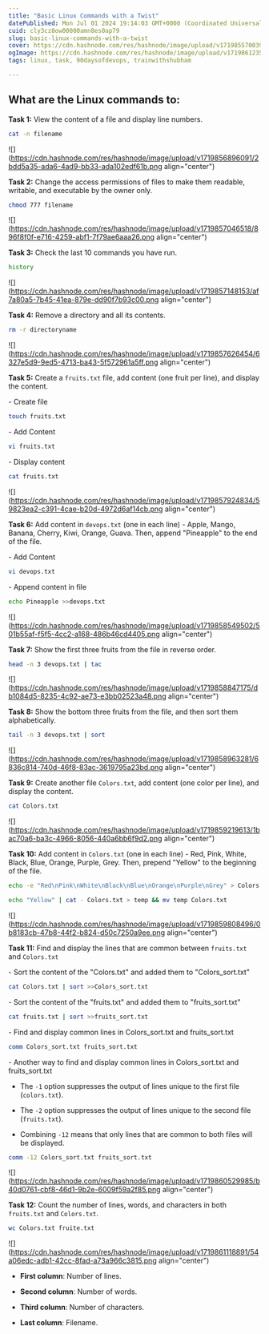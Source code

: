 ```yaml
---
title: "Basic Linux Commands with a Twist"
datePublished: Mon Jul 01 2024 19:14:03 GMT+0000 (Coordinated Universal Time)
cuid: cly3cz8ow00000amn8es0ap79
slug: basic-linux-commands-with-a-twist
cover: https://cdn.hashnode.com/res/hashnode/image/upload/v1719855700396/00cf0b12-9d86-4ecb-99b3-7f0b535c59cc.png
ogImage: https://cdn.hashnode.com/res/hashnode/image/upload/v1719861235644/d1668dbd-f065-4aa0-b6a2-af0798e7aa42.png
tags: linux, task, 90daysofdevops, trainwithshubham

---
```


## What are the Linux commands to:

**Task 1:** View the content of a file and display line numbers.

```bash
cat -n filename
```

![](https://cdn.hashnode.com/res/hashnode/image/upload/v1719856896091/2bdd5a35-ada6-4ad9-bb33-ada102edf61b.png align="center")

**Task 2:** Change the access permissions of files to make them readable, writable, and executable by the owner only.

```bash
chmod 777 filename
```

![](https://cdn.hashnode.com/res/hashnode/image/upload/v1719857046518/896f8f0f-e716-4259-abf1-7f79ae6aaa26.png align="center")

**Task 3:** Check the last 10 commands you have run.

```bash
history
```

![](https://cdn.hashnode.com/res/hashnode/image/upload/v1719857148153/af7a80a5-7b45-41ea-879e-dd90f7b93c00.png align="center")

**Task 4:** Remove a directory and all its contents.

```bash
rm -r directoryname
```

![](https://cdn.hashnode.com/res/hashnode/image/upload/v1719857626454/6327e5d9-9ed5-4713-ba43-5f572961a5ff.png align="center")

**Task 5:** Create a `fruits.txt` file, add content (one fruit per line), and display the content.  
  
\- Create file

```bash
touch fruits.txt
```

\- Add Content

```bash
vi fruits.txt
```

\- Display content

```bash
cat fruits.txt
```

![](https://cdn.hashnode.com/res/hashnode/image/upload/v1719857924834/59823ea2-c391-4cae-b20d-4972d6af14cb.png align="center")

**Task 6:** Add content in `devops.txt` (one in each line) - Apple, Mango, Banana, Cherry, Kiwi, Orange, Guava. Then, append "Pineapple" to the end of the file.

\- Add Content

```bash
vi devops.txt
```

\- Append content in file

```bash
echo Pineapple >>devops.txt
```

![](https://cdn.hashnode.com/res/hashnode/image/upload/v1719858549502/501b55af-f5f5-4cc2-a168-486b46cd4405.png align="center")

**Task 7:** Show the first three fruits from the file in reverse order.

```bash
head -n 3 devops.txt | tac
```

![](https://cdn.hashnode.com/res/hashnode/image/upload/v1719858847175/db1084d5-8235-4c92-ae73-e3bb02523a48.png align="center")

**Task 8:** Show the bottom three fruits from the file, and then sort them alphabetically.

```bash
tail -n 3 devops.txt | sort
```

![](https://cdn.hashnode.com/res/hashnode/image/upload/v1719858963281/6836c814-740d-46f8-83ac-3619795a23bd.png align="center")

**Task 9:** Create another file `Colors.txt`, add content (one color per line), and display the content.

```bash
cat Colors.txt
```

![](https://cdn.hashnode.com/res/hashnode/image/upload/v1719859219613/1bac70a6-ba3c-4966-8056-440a6bb6f9d2.png align="center")

**Task 10:** Add content in `Colors.txt` (one in each line) - Red, Pink, White, Black, Blue, Orange, Purple, Grey. Then, prepend "Yellow" to the beginning of the file.

```bash
echo -e "Red\nPink\nWhite\nBlack\nBlue\nOrange\nPurple\nGrey" > Colors.txt
```

```bash
echo "Yellow" | cat - Colors.txt > temp && mv temp Colors.txt
```

![](https://cdn.hashnode.com/res/hashnode/image/upload/v1719859808496/0b8183cb-47b8-44f2-b824-d50c7250a9ee.png align="center")

**Task 11:** Find and display the lines that are common between `fruits.txt` and `Colors.txt`

\- Sort the content of the "Colors.txt" and added them to "Colors\_sort.txt"

```bash
cat Colors.txt | sort >>Colors_sort.txt
```

\- Sort the content of the "fruits.txt" and added them to "fruits\_sort.txt"

```bash
cat fruits.txt | sort >>fruits_sort.txt
```

\- Find and display common lines in Colors\_sort.txt and fruits\_sort.txt

```bash
comm Colors_sort.txt fruits_sort.txt
```

\- Another way to find and display common lines in Colors\_sort.txt and fruits\_sort.txt

* The `-1` option suppresses the output of lines unique to the first file (`colors.txt`).
    
* The `-2` option suppresses the output of lines unique to the second file (`fruits.txt`).
    
* Combining `-12` means that only lines that are common to both files will be displayed.
    

```bash
comm -12 Colors_sort.txt fruits_sort.txt
```

![](https://cdn.hashnode.com/res/hashnode/image/upload/v1719860529985/b40d0761-cbf8-46d1-9b2e-6009f59a2f85.png align="center")

**Task 12:** Count the number of lines, words, and characters in both `fruits.txt` and `Colors.txt`.

```bash
wc Colors.txt fruite.txt
```

![](https://cdn.hashnode.com/res/hashnode/image/upload/v1719861118891/54a06edc-adb1-42cc-8fad-a73a966c3815.png align="center")

* **First column**: Number of lines.
    
* **Second column**: Number of words.
    
* **Third column**: Number of characters.
    
* **Last column**: Filename.